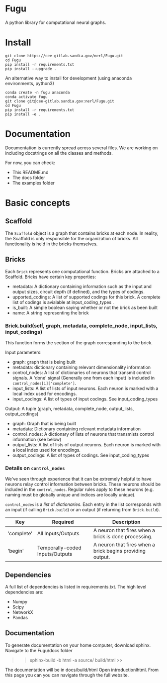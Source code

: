 # Fugu
A python library for computational neural graphs.

# Install
```
git clone https://cee-gitlab.sandia.gov/nerl/Fugu.git
cd Fugu
pip install -r requirements.txt
pip install --upgrade .
```

An alternative way to install for development (using anaconda environments, python3)
```
conda create -n fugu anaconda
conda activate fugu
git clone git@cee-gitlab.sandia.gov:nerl/Fugu.git
cd Fugu
pip install -r requirements.txt
pip install -e .
```
# Documentation
Documentation is currently spread across several files.  We are working on including docstrings on all the classes and methods.

For now, you can check:
- This README.md
- The docs folder
- The examples folder

# Basic concepts

## Scaffold

The `Scaffold` object is a graph that contains bricks at each node.  In reality, the Scaffold is only responsible for the organization of bricks.  All functionality is held in the bricks themselves.


## Bricks

Each `Brick` represents one computational function.  Bricks are attached to a Scaffold.  Bricks have certain key properties:

- metadata:  A dictionary containing information such as the input and output sizes, circuit depth (if defined), and the types of codings.
- upported_codings:  A list of supported codings for this brick. A complete list of codings is avialable at input_coding_types .   
- is_built:  A simple boolean saying whether or not the brick as been built
- name: A string representing the brick

### Brick.build(self, graph, metadata, complete_node, input_lists, input_codings)

This function forms the section of the graph corresponding to the brick.

Input parameters:
- graph: graph that is being built
- metadata: dictionary containing relevant dimensionality information
- control_nodes: A list of dictionaries of neurons that transmit control signals. A 'done' signal (Generally one from each input) is included in `control_nodes[i]['complete']`.
- input_lists: A list of lists of input neurons.  Each neuron is marked with a local index used for encodings.
- input_codings: A list of types of input codings.  See input_coding_types

Output:
A tuple (graph, metadata, complete_node, output_lists, output_codings)
- graph: Graph that is being built
- metadata: Dictionary containing relevant metadata information
- control_nodes: A dictionary of lists of neurons that transmists control information (see below) 
- output_lists: A list of lists of output neurons.  Each neuron is marked with a local index used for encodings.
- output_codings: A list of types of codings.  See input_coding_types

### Details on `control_nodes`
We've seen through experience that it can be extremely helpful to have neurons relay control
information between bricks.  These neurons should be included in the `control_nodes`.  Regular
rules apply to these neurons (e.g. naming must be globally unique and indices are locally unique).

`control_nodes` is a *list* of *dictionaries*.  Each entry in the list corresponds with
an input (if calling `Brick.build`) or an output (if returning from `Brick.build`).

| Key | Required | Description |
| ------ | ------ | ------ |
| 'complete' | All Inputs/Outputs | A neuron that fires when a brick is done processing. |
| 'begin' | Temporally-coded Inputs/Outputs | A neuron that fires when a brick begins providing output. |




## Dependencies
A full list of dependencies is listed in requirements.txt.  The high level dependencies are:

- Numpy
- Scipy
- NetworkX
- Pandas

## Documentation
To generate documentation on your home computer, download sphinx.
Navigate to the Fugu/docs folder
>> sphinx-build -b html -a source/ build/html >>

The documentation will be in docs/build/html 
Open introductionlhtml.  From this page you can you can navigate through the full website.  
